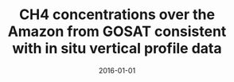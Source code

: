 ---
title: "<b>CH4 concentrations over the Amazon from GOSAT consistent with in situ vertical profile data</b>"
collection: publications
permalink: /publication/2016-01-01-Webb
date: 2016-01-01
venue: 'Journal of Geophysical Research'
paperurl: 'https://doi.org/doi:10.1002/2016JD025263'
citation: '<b>25</b> - Webb A.J., Bosch H., Parker R.J., Gatti L.V., Gloor E. et al., <b>CH4 concentrations over the Amazon from GOSAT consistent with in situ vertical profile data</b>, Journal of Geophysical Research, 121, 11,006-11,020, (2016-01-01). <a href="https://doi.org/doi:10.1002/2016JD025263">doi:10.1002/2016JD025263</a> (cited 8 times)

'
---